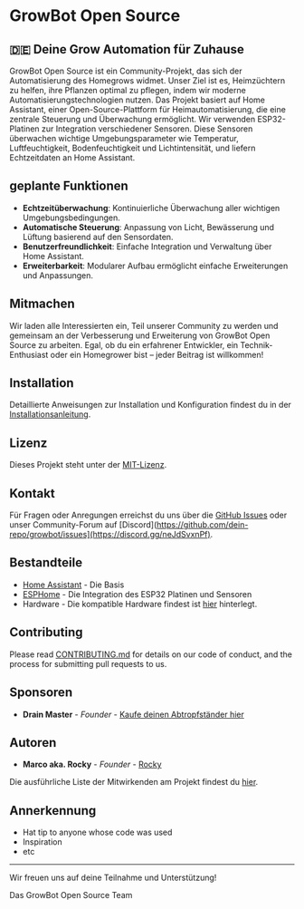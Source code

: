 # GrowBot Open Source 
## 🇩🇪 Deine Grow Automation für Zuhause

GrowBot Open Source ist ein Community-Projekt, das sich der Automatisierung des Homegrows widmet. Unser Ziel ist es, Heimzüchtern zu helfen, ihre Pflanzen optimal zu pflegen, indem wir moderne Automatisierungstechnologien nutzen. Das Projekt basiert auf Home Assistant, einer Open-Source-Plattform für Heimautomatisierung, die eine zentrale Steuerung und Überwachung ermöglicht. Wir verwenden ESP32-Platinen zur Integration verschiedener Sensoren. Diese Sensoren überwachen wichtige Umgebungsparameter wie Temperatur, Luftfeuchtigkeit, Bodenfeuchtigkeit und Lichtintensität, und liefern Echtzeitdaten an Home Assistant.

## geplante Funktionen
- **Echtzeitüberwachung**: Kontinuierliche Überwachung aller wichtigen Umgebungsbedingungen.
- **Automatische Steuerung**: Anpassung von Licht, Bewässerung und Lüftung basierend auf den Sensordaten.
- **Benutzerfreundlichkeit**: Einfache Integration und Verwaltung über Home Assistant.
- **Erweiterbarkeit**: Modularer Aufbau ermöglicht einfache Erweiterungen und Anpassungen.

## Mitmachen

Wir laden alle Interessierten ein, Teil unserer Community zu werden und gemeinsam an der Verbesserung und Erweiterung von GrowBot Open Source zu arbeiten. Egal, ob du ein erfahrener Entwickler, ein Technik-Enthusiast oder ein Homegrower bist – jeder Beitrag ist willkommen!

## Installation

Detaillierte Anweisungen zur Installation und Konfiguration findest du in der [Installationsanleitung](./INSTALL.md).

## Lizenz

Dieses Projekt steht unter der [MIT-Lizenz](./LICENSE).

## Kontakt

Für Fragen oder Anregungen erreichst du uns über die [GitHub Issues](https://github.com/GrowBot-Open-Source/gb_HomeAssistant/issues) oder unser Community-Forum auf [Discord](https://github.com/dein-repo/growbot/issues](https://discord.gg/neJdSvxnPf).


## Bestandteile
* [Home Assistant](http://www.dropwizard.io/1.0.2/docs/) - Die Basis
* [ESPHome](https://maven.apache.org/) - Die Integration des ESP32 Platinen und Sensoren
* Hardware - Die kompatible Hardware findest ist [hier](https://maven.apache.org/) hinterlegt. 

## Contributing

Please read [CONTRIBUTING.md](https://gist.github.com/PurpleBooth/b24679402957c63ec426) for details on our code of conduct, and the process for submitting pull requests to us.

## Sponsoren
* **Drain Master** - *Founder* - [Kaufe deinen Abtropfständer hier](https://github.com/MrcoSchrnr)


## Autoren
* **Marco aka. Rocky** - *Founder* - [Rocky](https://github.com/MrcoSchrnr)

Die ausführliche Liste der Mitwirkenden am Projekt findest du [hier](https://github.com/GrowBot-Open-Source/gb_HomeAssistant/contributors).


## Annerkennung

* Hat tip to anyone whose code was used
* Inspiration
* etc


---

Wir freuen uns auf deine Teilnahme und Unterstützung!

Das GrowBot Open Source Team
